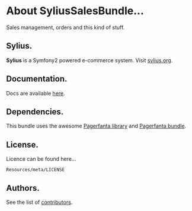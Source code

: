 About SyliusSalesBundle...
=================================

Sales management, orders and this kind of stuff.

Sylius.
-------

**Sylius** is a Symfony2 powered e-commerce system. Visit [sylius.org](http://sylius.org).

Documentation.
--------------

Docs are available [here](https://github.com/Sylius/SyliusSalesBundle/blob/master/Resources/doc/index.md).

Dependencies.
-------------

This bundle uses the awesome [Pagerfanta library](https://github.com/whiteoctober/Pagerfanta) and [Pagerfanta bundle](https://github.com/whiteoctober/WhiteOctoberPagerfantaBundle).

License.
--------

Licence can be found here...

    Resources/meta/LICENSE

Authors.
--------

See the list of [contributors](https://github.com/Sylius/SyliusSalesBundle/contributors).
